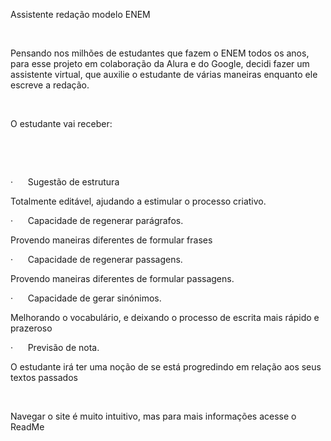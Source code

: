 <p>Assistente redação modelo ENEM</p><p>&nbsp;</p><p>Pensando nos milhões de estudantes que fazem o ENEM todos os anos, para esse projeto em colaboração da Alura e do Google, decidi fazer um assistente virtual, que auxilie o estudante de várias maneiras enquanto ele escreve a redação.&nbsp;</p><p>&nbsp;</p><p>O estudante vai receber:</p><p>&nbsp;</p><p>&nbsp;</p><p>·&nbsp;&nbsp;&nbsp;&nbsp;&nbsp;&nbsp;Sugestão de estrutura</p><p>Totalmente editável, ajudando a estimular o processo criativo.</p><p>·&nbsp;&nbsp;&nbsp;&nbsp;&nbsp;&nbsp;Capacidade de regenerar parágrafos.</p><p>Provendo maneiras diferentes de formular frases</p><p>·&nbsp;&nbsp;&nbsp;&nbsp;&nbsp;&nbsp;Capacidade de regenerar passagens.</p><p>Provendo maneiras diferentes de formular passagens.</p><p>·&nbsp;&nbsp;&nbsp;&nbsp;&nbsp;&nbsp;Capacidade de gerar sinónimos.</p><p>Melhorando o vocabulário, e deixando o processo de escrita mais rápido e prazeroso</p><p>·&nbsp;&nbsp;&nbsp;&nbsp;&nbsp;&nbsp;Previsão de nota.</p><p>O estudante irá ter uma noção de se está progredindo em relação aos seus textos passados</p><p>&nbsp;</p><p>Navegar o site é muito intuitivo, mas para mais informações acesse o ReadMe</p>
